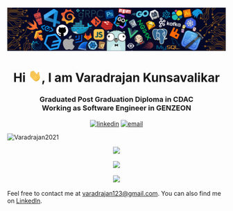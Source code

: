 
<p align="center"><img src="https://raw.githubusercontent.com/KevinPatel04/KevinPatel04/master/header.png"></p>

<h1 align="center">Hi <img src="https://raw.githubusercontent.com/KevinPatel04/KevinPatel04/master/Hi.gif" width="30px">, I am Varadrajan Kunsavalikar </h1>

<h3><p align="center" width="150px"> Graduated Post Graduation Diploma in CDAC <br>Working as Software Engineer in GENZEON</p></h3>

<p align="center">
<!--   <a href="[https://linkedin.com/in/your-linkedin-profile](https://www.linkedin.com/in/varadrajan-kunsavalikar-386453166/)" target="blank"><img align="center" src="https://img.shields.io/badge/LinkedIn-0077B5?style=flat&logo=linkedin&logoColor=white" alt="linkedin"/></a>
  <a href="mailto:varadrajan123@gmail.com" target="blank"><img align="center" src="https://img.shields.io/badge/Email-D14836?style=flat&logo=gmail&logoColor=white" alt="email"/></a> -->
  <a href="https://www.linkedin.com/in/varadrajan-kunsavalikar-386453166/" target="_blank"><img align="center" src="https://img.shields.io/badge/LinkedIn-0077B5?style=flat&logo=linkedin&logoColor=white" alt="linkedin"/></a>
<a href="mailto:varadrajan123@gmail.com" target="_blank"><img align="center" src="https://img.shields.io/badge/Email-D14836?style=flat&logo=gmail&logoColor=white" alt="email"/></a>

</p>

<p align="left"> <img src="https://komarev.com/ghpvc/?username=Varadrajan2021&label=Profile%20views&color=0e75b6&style=flat" alt="Varadrajan2021" /> </p>



<p align="center"><img src="https://github-readme-stats.vercel.app/api/top-langs/?username=Mhaske1200&layout=compact&hide=TSQL&theme=chartreuse-dark"></p>
<p align="center" ><img src="https://github-readme-stats.vercel.app/api?username=Mhaske1200&count_private=true&show_icons=true&&theme=chartreuse-dark&include_all_commits=true" width="400"></p> 
<p align="center" ><img src="https://github-readme-streak-stats.herokuapp.com?user=Varadrajan2021&theme=chartreuse-dark"></p>

Feel free to contact me at [varadrajan123@gmail.com](varadrajan123@gmail.com). You can also find me on [LinkedIn](https://www.linkedin.com/in/varadrajan-kunsavalikar-386453166/).
